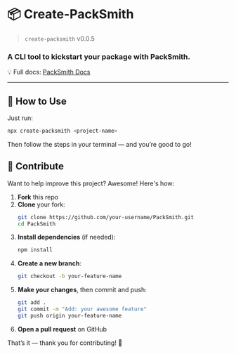 # 📦 Create-PackSmith

> `create-packsmith` v0.0.5

### A CLI tool to kickstart your package with PackSmith.

💡 Full docs: [PackSmith Docs](https://github.com/Gazi2050/PackSmith)

---

## 🚀 How to Use

Just run:

```bash
npx create-packsmith <project-name>
```

Then follow the steps in your terminal — and you’re good to go!


## 🙌 Contribute

Want to help improve this project? Awesome! Here's how:

1. **Fork** this repo
2. **Clone** your fork:
   ```bash
   git clone https://github.com/your-username/PackSmith.git
   cd PackSmith
   ```
3. **Install dependencies** (if needed):
   ```bash
   npm install
   ```
4. **Create a new branch**:
   ```bash
   git checkout -b your-feature-name
   ```
5. **Make your changes**, then commit and push:
   ```bash
   git add .
   git commit -m "Add: your awesome feature"
   git push origin your-feature-name
   ```
6. **Open a pull request** on GitHub

That’s it — thank you for contributing! 🎉
